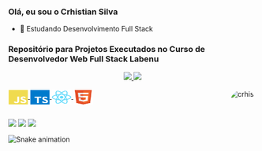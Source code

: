 ### Olá, eu sou o Crhistian Silva
- 🌱 Estudando Desenvolvimento Full Stack 

### Repositório para Projetos Executados no Curso de Desenvolvedor Web Full Stack Labenu



<div align="center">
  <a href="https://github.com/crhisfoz/projetos">
  <img height="180em" src="https://github-readme-stats.vercel.app/api?username=crhisfoz&show_icons=true&theme=dark&include_all_commits=true&count_private=true"/>
  <img height="180em" src="https://github-readme-stats.vercel.app/api/top-langs/?username=crhisfoz&layout=compact&langs_count=7&theme=dark"/>
</div>


<div style="display: inline_block"><br>
  <img align="center" alt="Rafa-Js" height="30" width="40" src="https://raw.githubusercontent.com/devicons/devicon/master/icons/javascript/javascript-plain.svg">
  <img align="center" alt="Rafa-Ts" height="30" width="40" src="https://raw.githubusercontent.com/devicons/devicon/master/icons/typescript/typescript-plain.svg">
  <img align="center" alt="Rafa-React" height="30" width="40" src="https://raw.githubusercontent.com/devicons/devicon/master/icons/react/react-original.svg">
  <img align="center" alt="Rafa-HTML" height="30" width="40" src="https://raw.githubusercontent.com/devicons/devicon/master/icons/html5/html5-original.svg">
  <img align="right" alt="crhis-" height="150" style="border-radius:50px;" src="https://www.imagemhost.com.br/images/2022/08/18/download20220804115352.png" border="0" />
</div>
  
  ##
 
<div> 
  <a href="https://www.instagram.com/crhisfoz" target="_blank"><img src="https://img.shields.io/badge/-Instagram-%23E4405F?style=for-the-badge&logo=instagram&logoColor=white" target="_blank"></a>
  <a href = "mailto:crhisnokia@live.com"><img src="https://img.shields.io/badge/-Gmail-%23333?style=for-the-badge&logo=gmail&logoColor=white" target="_blank"></a>
  <a href="https://www.linkedin.com/in/crhistian-silva-49935420b" target="_blank"><img src="https://img.shields.io/badge/-LinkedIn-%230077B5?style=for-the-badge&logo=linkedin&logoColor=white" target="_blank"></a> 
 
  ![Snake animation](https://github.com/crhisfoz/crhisfoz/blob/output/github-contribution-grid-snake.svg)
 
</div>


